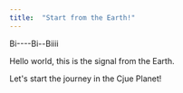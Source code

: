 ```yaml
---
title:  "Start from the Earth!"
---
```


Bi----Bi--Biiii

Hello world, this is the signal from the Earth.

Let's start the journey in the Cjue Planet!
